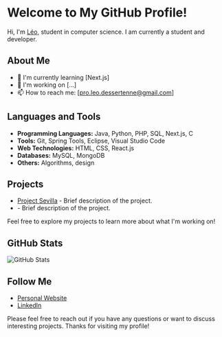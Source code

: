 # Welcome to My GitHub Profile!

Hi, I'm [Léo](https://leodessertenne.github.io/Portfolio/), student in computer science. I am currently a student and developer.

## About Me

- 🌱 I'm currently learning [Next.js]
- 💼 I'm working on [...]
- 📫 How to reach me: [pro.leo.dessertenne@gmail.com]

## Languages and Tools

- **Programming Languages:** Java, Python, PHP, SQL, Next.js, C
- **Tools:** Git, Spring Tools, Eclipse, Visual Studio Code
- **Web Technologies:** HTML, CSS, React.js
- **Databases:** MySQL, MongoDB
- **Others:** Algorithms, design

## Projects

- [Project Sevilla](link_to_project) - Brief description of the project.
- [](link_to_project) - Brief description of the project.

Feel free to explore my projects to learn more about what I'm working on!

## GitHub Stats

![GitHub Stats](https://github-readme-stats.vercel.app/api?username=LeoDessertenne&show_icons=true&count_private=true&hide=prs&theme=radical)

## Follow Me

- [Personal Website]([link_to_your_website_or_portfolio](https://leodessertenne.github.io/Portfolio/))
- [LinkedIn](https://www.linkedin.com/in/leo-dessertenne-3a571425b/)

Please feel free to reach out if you have any questions or want to discuss interesting projects. Thanks for visiting my profile!
